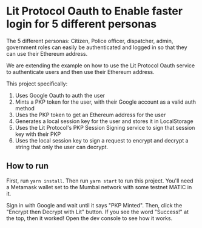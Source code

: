 # Lit Protocol Oauth to Enable faster login for 5 different personas

The 5 different personas: Citizen, Police officer, dispatcher, admin, government roles can easily be authenticated and logged in so that they can use their Ethereum address.

We are extending the example on how to use the Lit Protocol Oauth service to authenticate users and then use their Ethereum address.

This project specifically:

1. Uses Google Oauth to auth the user
2. Mints a PKP token for the user, with their Google account as a valid auth method
3. Uses the PKP token to get an Ethereum address for the user
4. Generates a local session key for the user and stores it in LocalStorage
5. Uses the Lit Protocol's PKP Session Signing service to sign that session key with their PKP
6. Uses the local session key to sign a request to encrypt and decrypt a string that only the user can decrypt.

## How to run

First, run `yarn install`. Then run `yarn start` to run this project. You'll need a Metamask wallet set to the Mumbai network with some testnet MATIC in it.

Sign in with Google and wait until it says "PKP Minted". Then, click the "Encrypt then Decrypt with Lit" button. If you see the word "Success!" at the top, then it worked! Open the dev console to see how it works.

